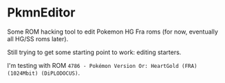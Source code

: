 # PkmnEditor
Some ROM hacking tool to edit Pokemon HG Fra roms (for now, eventually all HG/SS roms later).

Still trying to get some starting point to work: editing starters.

I'm testing with ROM `4786 - Pokémon Version Or: HeartGold (FRA) (1024Mbit) (DiPLODOCUS)`.
